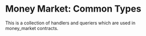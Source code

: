 # Money Market: Common Types

This is a collection of handlers and queriers which are used in money_market contracts.
